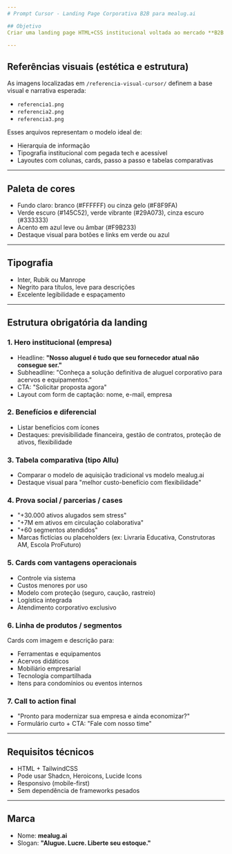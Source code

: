 ```yaml
---
# Prompt Cursor - Landing Page Corporativa B2B para mealug.ai

## Objetivo
Criar uma landing page HTML+CSS institucional voltada ao mercado **B2B corporativo**, para apresentar o serviço **mealug.ai** como a solução de aluguel inteligente de acervos empresariais (tecnologia, ferramentas, livros, mobiliário, etc). A página tem como foco atrair **empresas, escolas, condomínios e estabelecimentos comerciais** que desejam oferecer ou monetizar itens por assinatura ou uso recorrente.

---
```


## Referências visuais (estética e estrutura)
As imagens localizadas em `/referencia-visual-cursor/` definem a base visual e narrativa esperada:
- `referencia1.png`
- `referencia2.png`
- `referencia3.png`

Esses arquivos representam o modelo ideal de:
- Hierarquia de informação
- Tipografia institucional com pegada tech e acessível
- Layoutes com colunas, cards, passo a passo e tabelas comparativas

---

## Paleta de cores
- Fundo claro: branco (#FFFFFF) ou cinza gelo (#F8F9FA)
- Verde escuro (#145C52), verde vibrante (#29A073), cinza escuro (#333333)
- Acento em azul leve ou âmbar (#F9B233)
- Destaque visual para botões e links em verde ou azul

---

## Tipografia
- Inter, Rubik ou Manrope
- Negrito para títulos, leve para descrições
- Excelente legibilidade e espaçamento

---

## Estrutura obrigatória da landing

### 1. Hero institucional (empresa)
- Headline: **"Nosso aluguel é tudo que seu fornecedor atual não consegue ser."**
- Subheadline: "Conheça a solução definitiva de aluguel corporativo para acervos e equipamentos."
- CTA: "Solicitar proposta agora"
- Layout com form de captação: nome, e-mail, empresa

### 2. Benefícios e diferencial
- Listar benefícios com ícones
- Destaques: previsibilidade financeira, gestão de contratos, proteção de ativos, flexibilidade

### 3. Tabela comparativa (tipo Allu)
- Comparar o modelo de aquisição tradicional vs modelo mealug.ai
- Destaque visual para "melhor custo-benefício com flexibilidade"

### 4. Prova social / parcerias / cases
- "+30.000 ativos alugados sem stress"
- "+7M em ativos em circulação colaborativa"
- "+60 segmentos atendidos"
- Marcas fictícias ou placeholders (ex: Livraria Educativa, Construtoras AM, Escola ProFuturo)

### 5. Cards com vantagens operacionais
- Controle via sistema
- Custos menores por uso
- Modelo com proteção (seguro, caução, rastreio)
- Logística integrada
- Atendimento corporativo exclusivo

### 6. Linha de produtos / segmentos
Cards com imagem e descrição para:
- Ferramentas e equipamentos
- Acervos didáticos
- Mobiliário empresarial
- Tecnologia compartilhada
- Itens para condomínios ou eventos internos

### 7. Call to action final
- "Pronto para modernizar sua empresa e ainda economizar?"
- Formulário curto + CTA: "Fale com nosso time"

---

## Requisitos técnicos
- HTML + TailwindCSS
- Pode usar Shadcn, Heroicons, Lucide Icons
- Responsivo (mobile-first)
- Sem dependência de frameworks pesados

---

## Marca
- Nome: **mealug.ai**
- Slogan: **"Alugue. Lucre. Liberte seu estoque."**
